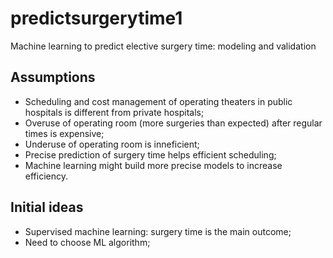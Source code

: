 # predictsurgerytime1
Machine learning to predict elective surgery time: modeling and validation

## Assumptions

* Scheduling and cost management of operating theaters in public hospitals is different from private hospitals;
* Overuse of operating room (more surgeries than expected) after regular times is expensive;
* Underuse of operating room is inneficient;
* Precise prediction of surgery time helps efficient scheduling;
* Machine learning might build more precise models to increase efficiency.

## Initial ideas

* Supervised machine learning: surgery time is the main outcome;
* Need to choose ML algorithm;

